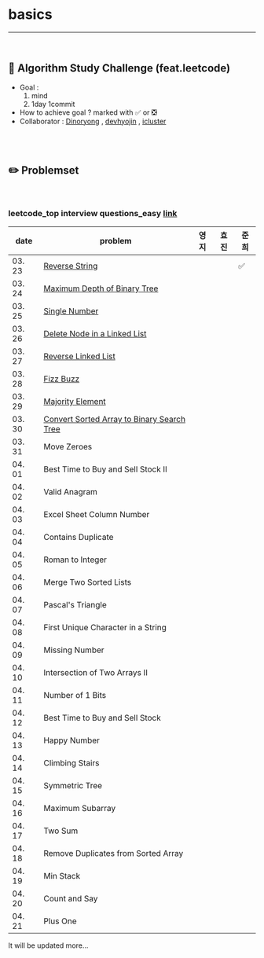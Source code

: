 # basics

----------

<br>

## :notebook_with_decorative_cover: Algorithm Study Challenge (feat.leetcode)

- Goal : 
  1. mind
  2. 1day 1commit
- How to  achieve goal ? marked with :white_check_mark: or :negative_squared_cross_mark:
- Collaborator : [Dinoryong](https://github.com/Dinoryong) , [devhyojin]() ,  [icluster]()

<br>

<br>

## :pencil2: Problemset

<br>

### leetcode_top interview questions_easy   [link](https://leetcode.com/problemset/algorithms/?difficulty=Easy)

| date   | problem                                                      | 영지 | 효진 | 준희 |
| ------ | ------------------------------------------------------------ | ---- | ---- | ---- |
| 03. 23 | [Reverse String](https://leetcode.com/problems/reverse-string/) |      |      |   :white_check_mark:   |
| 03. 24 | [Maximum Depth of Binary Tree](https://leetcode.com/problems/maximum-depth-of-binary-tree/) |      |      |      |
| 03. 25 | [Single Number](https://leetcode.com/problems/single-number/) |      |      |      |
| 03. 26 | [Delete Node in a Linked List](https://leetcode.com/problems/delete-node-in-a-linked-list/) |      |      |      |
| 03. 27 | [Reverse Linked List](https://leetcode.com/problems/reverse-linked-list/) |      |      |      |
| 03. 28 | [Fizz Buzz](https://leetcode.com/problems/fizz-buzz/)        |      |      |      |
| 03. 29 | [Majority Element](https://leetcode.com/problems/majority-element/) |      |      |      |
| 03. 30 | [Convert Sorted Array to Binary Search Tree](https://leetcode.com/problems/convert-sorted-array-to-binary-search-tree/) |      |      |      |
| 03. 31 | Move Zeroes<br/>                                             |      |      |      |
| 04. 01 | Best Time to Buy and Sell Stock II<br/>                      |      |      |      |
| 04. 02 | Valid Anagram<br/>                                           |      |      |      |
| 04. 03 | Excel Sheet Column Number <br/>                              |      |      |      |
| 04. 04 | Contains Duplicate<br/>                                      |      |      |      |
| 04. 05 | Roman to Integer<br/>                                        |      |      |      |
| 04. 06 | Merge Two Sorted Lists<br/>                                  |      |      |      |
| 04. 07 | Pascal's Triangle<br/>                                       |      |      |      |
| 04. 08 | First Unique Character in a String<br/>                      |      |      |      |
| 04. 09 | Missing Number<br/>                                          |      |      |      |
| 04. 10 | Intersection of Two Arrays II<br/>                           |      |      |      |
| 04. 11 | Number of 1 Bits<br/>                                        |      |      |      |
| 04. 12 | Best Time to Buy and Sell Stock<br/>                         |      |      |      |
| 04. 13 | Happy Number<br/>                                            |      |      |      |
| 04. 14 | Climbing Stairs<br/>                                         |      |      |      |
| 04. 15 | Symmetric Tree<br/>                                          |      |      |      |
| 04. 16 | Maximum Subarray<br/>                                        |      |      |      |
| 04. 17 | Two Sum<br/>                                                 |      |      |      |
| 04. 18 | Remove Duplicates from Sorted Array<br/>                     |      |      |      |
| 04. 19 | Min Stack<br/>                                               |      |      |      |
| 04. 20 | Count and Say<br/>                                           |      |      |      |
| 04. 21 | Plus One<br/>                                                |      |      |      |

It will be updated more...













